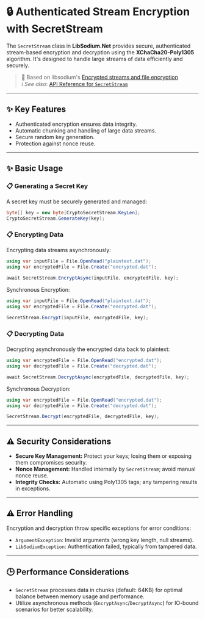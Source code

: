 # 🔒 Authenticated Stream Encryption with SecretStream

The `SecretStream` class in **LibSodium.Net** provides secure, authenticated stream-based encryption and decryption using the **XChaCha20-Poly1305** algorithm. It's designed to handle large streams of data efficiently and securely.

>🧂 Based on libsodium's [Encrypted streams and file encryption](https://doc.libsodium.org/secret-key_cryptography/secretstream)<br/>
> ℹ️ *See also*: [API Reference for `SecretStream`](../api/LibSodium.SecretStream.yml)

---

## ✨ Key Features

- Authenticated encryption ensures data integrity.
- Automatic chunking and handling of large data streams.
- Secure random key generation.
- Protection against nonce reuse.

---

## ✨ Basic Usage

### 📋 Generating a Secret Key

A secret key must be securely generated and managed:

```csharp
byte[] key = new byte[CryptoSecretStream.KeyLen];
CryptoSecretStream.GenerateKey(key);
```

### 📋 Encrypting Data

Encrypting data streams asynchronously:

```csharp
using var inputFile = File.OpenRead("plaintext.dat");
using var encryptedFile = File.Create("encrypted.dat");

await SecretStream.EncryptAsync(inputFile, encryptedFile, key);
```

Synchronous Encryption:

```csharp
using var inputFile = File.OpenRead("plaintext.dat");
using var encryptedFile = File.Create("encrypted.dat");

SecretStream.Encrypt(inputFile, encryptedFile, key);
```

### 📋 Decrypting Data

Decrypting asynchronously the encrypted data back to plaintext:

```csharp
using var encryptedFile = File.OpenRead("encrypted.dat");
using var decryptedFile = File.Create("decrypted.dat");

await SecretStream.DecryptAsync(encryptedFile, decryptedFile, key);
```

Synchronous Decryption:

```csharp
using var encryptedFile = File.OpenRead("encrypted.dat");
using var decryptedFile = File.Create("decrypted.dat");

SecretStream.Decrypt(encryptedFile, decryptedFile, key);
```

---

## ⚠️ Security Considerations

- **Secure Key Management:** Protect your keys; losing them or exposing them compromises security.
- **Nonce Management:** Handled internally by `SecretStream`; avoid manual nonce reuse.
- **Integrity Checks:** Automatic using Poly1305 tags; any tampering results in exceptions.

---

## ⚠️ Error Handling

Encryption and decryption throw specific exceptions for error conditions:

- `ArgumentException`: Invalid arguments (wrong key length, null streams).
- `LibSodiumException`: Authentication failed, typically from tampered data.

---

## 🕒 Performance Considerations

- `SecretStream` processes data in chunks (default: 64KB) for optimal balance between memory usage and performance.
- Utilize asynchronous methods (`EncryptAsync`/`DecryptAsync`) for IO-bound scenarios for better scalability.


